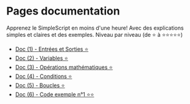 # Pages documentation
Apprenez le SimpleScript en moins d'une heure! Avec des explications simples et claires et des exemples.
Niveau par niveau (de ⭐ à ⭐⭐⭐⭐⭐)

* [Doc (1) - Entrées et Sorties ⭐](1%20-%20Entrées%20et%20Sorties.md)
* [Doc (2) - Variables ⭐](2%20-%20Variables.md)
* [Doc (3) - Opérations mathématiques ⭐](3%20-%20Opérations%20mathématiques.md)
* [Doc (4) - Conditions ⭐](4%20-%20Conditions.md)
* [Doc (5) - Boucles ⭐](5%20-%20Boucles.md)
* [Doc (6) - Code exemple n°1 ⭐⭐](6%20-%20Exemple%20de%20code%20n°1.md)
